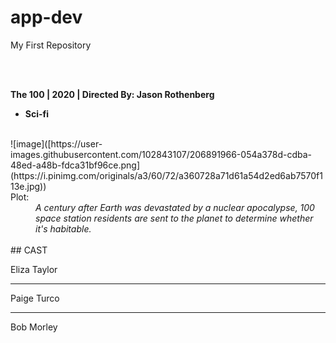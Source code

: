 # app-dev
My First Repository

<br></br>

<b> The 100 | 2020 | Directed By: Jason Rothenberg</b>
* **Sci-fi**
<br>
![image]([https://user-images.githubusercontent.com/102843107/206891966-054a378d-cdba-48ed-a48b-fdca31bf96ce.png](https://i.pinimg.com/originals/a3/60/72/a360728a71d61a54d2ed6ab7570f113e.jpg))
<dt>Plot:</dt>
<dd><i> A century after Earth was devastated by a nuclear apocalypse, 100 space station residents are sent to the planet to determine whether it's habitable.</i></dd>
</br>
  ## CAST

<p>Eliza Taylor  </p>


-------------------------------------------------------------------------------------------------------------------------------------------------------------------

<p>Paige Turco </p>



-------------------------------------------------------------------------------------------------------------------------------------------------------------------

<p>Bob Morley  </p>
